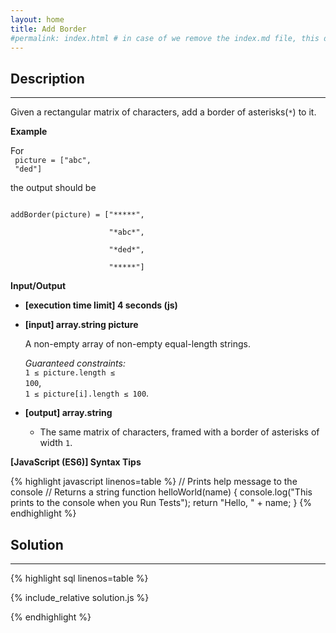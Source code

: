 ```yaml
---
layout: home
title: Add Border
#permalink: index.html # in case of we remove the index.md file, this doc will be the index page
---
```


<div class="row">
<div class="columnStmt" markdown="1">

## Description

---

Given a rectangular matrix of characters, add a border of asterisks(<code>\*</code>) to it.

**Example**

For<br>
<code>
picture = ["abc",<br>
"ded"]
</code>

the output should be <br>

<code>
addBorder(picture) = ["*****",<br>
                      "*abc*",<br>
                      "*ded*",<br>
                      "*****"]
</code>

**Input/Output**

- **[execution time limit] 4 seconds (js)**

- **[input] array.string picture**

  A non-empty array of non-empty equal-length strings.<br>

  _Guaranteed constraints:_<br>
  <code>1 ≤ picture.length ≤ 100</code>,<br> <code>1 ≤ picture[i].length ≤ 100</code>.

- **[output] array.string**
  - The same matrix of characters, framed with a border of asterisks of width <code>1</code>.

**[JavaScript (ES6)] Syntax Tips**

{% highlight javascript linenos=table %}
// Prints help message to the console
// Returns a string
function helloWorld(name) {
console.log("This prints to the console when you Run Tests");
return "Hello, " + name;
}
{% endhighlight %}

</div>
<div class="columnSol" markdown="1">

## Solution

---

{% highlight sql linenos=table %}

{% include_relative solution.js %}

{% endhighlight %}

</div>
</div>

